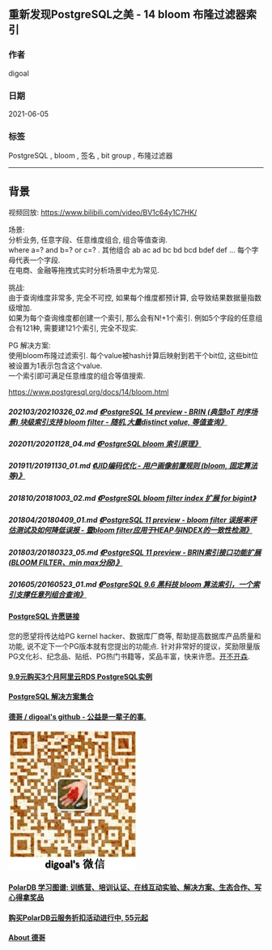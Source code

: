 ## 重新发现PostgreSQL之美 - 14 bloom 布隆过滤器索引   
            
### 作者            
digoal            
            
### 日期            
2021-06-05            
            
### 标签            
PostgreSQL , bloom , 签名 , bit group , 布隆过滤器        
            
----            
            
## 背景     
视频回放:  https://www.bilibili.com/video/BV1c64y1C7HK/        
     
场景:      
分析业务, 任意字段、任意维度组合, 组合等值查询.    
where a=? and b=? or c=? . 其他组合 ab ac ad bc bd bcd bdef def ... 每个字母代表一个字段.  
在电商、金融等拖拽式实时分析场景中尤为常见.   
  
挑战:   
由于查询维度非常多, 完全不可控, 如果每个维度都预计算, 会导致结果数据量指数级增加.   
如果为每个查询维度都创建一个索引, 那么会有N!+1个索引. 例如5个字段的任意组合有121种, 需要建121个索引, 完全不现实.   
  
PG 解决方案:  
使用bloom布隆过滤索引. 每个value被hash计算后映射到若干个bit位, 这些bit位被设置为1表示包含这个value.   
一个索引即可满足任意维度的组合等值搜索.      
  
https://www.postgresql.org/docs/14/bloom.html    
  
##### 202103/20210326_02.md   [《PostgreSQL 14 preview - BRIN (典型IoT 时序场景) 块级索引支持 bloom filter - 随机,大量distinct value, 等值查询》](../202103/20210326_02.md)    
##### 202011/20201128_04.md   [《PostgreSQL bloom 索引原理》](../202011/20201128_04.md)    
##### 201911/20191130_01.md   [《UID编码优化 - 用户画像前置规则 (bloom, 固定算法等)》](../201911/20191130_01.md)    
##### 201810/20181003_02.md   [《PostgreSQL bloom filter index 扩展 for bigint》](../201810/20181003_02.md)    
##### 201804/20180409_01.md   [《PostgreSQL 11 preview - bloom filter 误报率评估测试及如何降低误报 - 暨bloom filter应用于HEAP与INDEX的一致性检测》](../201804/20180409_01.md)    
##### 201803/20180323_05.md   [《PostgreSQL 11 preview - BRIN索引接口功能扩展(BLOOM FILTER、min max分段)》](../201803/20180323_05.md)    
##### 201605/20160523_01.md   [《PostgreSQL 9.6 黑科技 bloom 算法索引，一个索引支撑任意列组合查询》](../201605/20160523_01.md)    
  
  
      
  
  
#### [PostgreSQL 许愿链接](https://github.com/digoal/blog/issues/76 "269ac3d1c492e938c0191101c7238216")
您的愿望将传达给PG kernel hacker、数据库厂商等, 帮助提高数据库产品质量和功能, 说不定下一个PG版本就有您提出的功能点. 针对非常好的提议，奖励限量版PG文化衫、纪念品、贴纸、PG热门书籍等，奖品丰富，快来许愿。[开不开森](https://github.com/digoal/blog/issues/76 "269ac3d1c492e938c0191101c7238216").  
  
  
#### [9.9元购买3个月阿里云RDS PostgreSQL实例](https://www.aliyun.com/database/postgresqlactivity "57258f76c37864c6e6d23383d05714ea")
  
  
#### [PostgreSQL 解决方案集合](https://yq.aliyun.com/topic/118 "40cff096e9ed7122c512b35d8561d9c8")
  
  
#### [德哥 / digoal's github - 公益是一辈子的事.](https://github.com/digoal/blog/blob/master/README.md "22709685feb7cab07d30f30387f0a9ae")
  
  
![digoal's wechat](../pic/digoal_weixin.jpg "f7ad92eeba24523fd47a6e1a0e691b59")
  
  
#### [PolarDB 学习图谱: 训练营、培训认证、在线互动实验、解决方案、生态合作、写心得拿奖品](https://www.aliyun.com/database/openpolardb/activity "8642f60e04ed0c814bf9cb9677976bd4")
  
  
#### [购买PolarDB云服务折扣活动进行中, 55元起](https://www.aliyun.com/activity/new/polardb-yunparter?userCode=bsb3t4al "e0495c413bedacabb75ff1e880be465a")
  
  
#### [About 德哥](https://github.com/digoal/blog/blob/master/me/readme.md "a37735981e7704886ffd590565582dd0")
  
